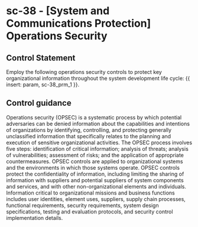 # sc-38 - \[System and Communications Protection\] Operations Security

## Control Statement

Employ the following operations security controls to protect key organizational information throughout the system development life cycle: {{ insert: param, sc-38_prm_1 }}.

## Control guidance

Operations security (OPSEC) is a systematic process by which potential adversaries can be denied information about the capabilities and intentions of organizations by identifying, controlling, and protecting generally unclassified information that specifically relates to the planning and execution of sensitive organizational activities. The OPSEC process involves five steps: identification of critical information; analysis of threats; analysis of vulnerabilities; assessment of risks; and the application of appropriate countermeasures. OPSEC controls are applied to organizational systems and the environments in which those systems operate. OPSEC controls protect the confidentiality of information, including limiting the sharing of information with suppliers and potential suppliers of system components and services, and with other non-organizational elements and individuals. Information critical to organizational missions and business functions includes user identities, element uses, suppliers, supply chain processes, functional requirements, security requirements, system design specifications, testing and evaluation protocols, and security control implementation details.
